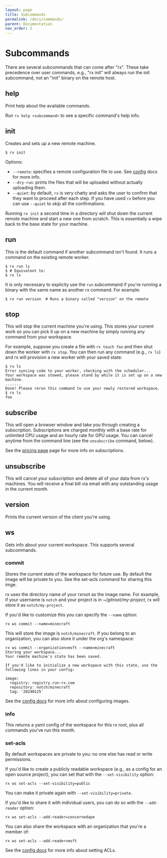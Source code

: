 ```yaml
---
layout: page
title: Subcommands
permalink: /docs/commands/
parent: Documentation
nav_order: 2
---
```


# Subcommands

There are several subcommands that can come after "rx". These take precedence
over user commands, e.g., "rx init" will always run the init subcommand, not
an "init" binary on the remote host.

## help

Print help about the available commands.

Run `rx help <subcommand>` to see a specific command's help info.

## init

Creates and sets up a new remote machine.

    $ rx init

Options:

* `--remote`: specifies a remote configuration file to use. See
  [config](/config) docs for more info.
* `--dry-run`: prints the files that will be uploaded without actually
  uploading them.
* `--quiet`: by default, `rx` is very chatty and asks the user to confirm
  that they want to proceed after each step. If you have used `rx` before
  you can use `--quiet` to skip all the confirmations.

Running `rx init` a second time in a directory will shut down the current
remote machine and start a new one from scratch. This is essentially a wipe
back to the base state for your machine.

## run

This is the default command if another subcommand isn't found. It runs a
command on the existing remote worker.

    $ rx run ls
    $ # Equivalent to:
    $ rx ls

It is only necessary to explicity use the `run` subcommand if you're running
a binary with the same name as another rx command. For example:

    $ rx run version  # Runs a binary called "version" on the remote

## stop

This will stop the current machine you're using. This stores your current work
so you can pick it up on a new machine by simply running any command from your
workspace.

For example, suppose you create a file with `rx touch foo` and then shut
down the worker with `rx stop`. You can then run any command (e.g., `rx ls`)
and rx will provision a new worker with your saved state:

    $ rx ls
    Error syncing code to your worker, checking with the scheduler...
    Your workspace was stowed, please stand by while it is set up on a new machine.
    .......
    Done! Please rerun this command to use your newly restored workspace.
    $ rx ls
    foo

## subscribe

This will open a browser window and take you through creating a subscription.
Subscriptions are charged monthly with a base rate for unlimited CPU usage and
an hourly rate for GPU usage. You can cancel anytime from the command line
(see the `unsubscribe` command, below).

See the [pricing page](https://www.run-rx.com/pricing) page for more info on
subscriptions.

## unsubscribe

This will cancel your subscription and delete all of your data from rx's
machines. You will receive a final bill via email with any outstanding usage
in the current month.

## version

Prints the current version of the client you're using.

## ws

Gets info about your current workspace. This supports several subcommands.

### commit

Stores the current state of the workspace for future use. By default the image
will be private to you. See the set-acls command for sharing this imge.

rx uses the directory name of your rxroot as the image name. For example, if
your username is `notch` and your project is in _~/gitroot/my-project_, rx will
store it as `notch/my-project`.

If you'd like to customize this you can specify the `--name` option:

    rx ws commit --name=minecraft

This will store the image is `notch/minecraft`. If you belong to an
organization, you can also store it under the org's namespace:

    rx ws commit --organization=msft --name=minecraft
    Storing your workspace...
    Your remote machine's state has been saved.

    If you'd like to initialize a new workspace with this state, use the following lines in your config:

    image:
      registry: registry.run-rx.com
      repository: notch/minecraft
      tag: '20240125'

See the [config docs](/docs/config) for more info about configuring images.

### info

This returns a yaml config of the workspace for this rx root, plus all commands
you've run this month.

### set-acls

By default workspaces are private to you: no one else has read or write
permissions.

If you'd like to create a publicly readable workspace (e.g., as a config for an
open source project), you can set that with the `--set-visibility` option:

    rx ws set-acls --set-visibility=public

You can make it private again with `--set-visibility=private`.

If you'd like to share it with individual users, you can do so with the `--add-reader` option:

    rx ws set-acls --add-reader=concernedape

You can also share the workspace with an organization that you're a member of:

    rx ws set-acls --add-reader=msft

See the [config docs](/docs/config) for more info about setting ACLs.
